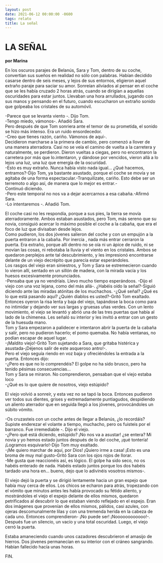 ```yaml
---
layout: post
date: 2021-06-12 00:00:00 -0600
tags: relato
title: La señal
---
```


# LA SEÑAL

**por Marina**

En los oscuros parajes de Belanús, Sara y Tom, dentro de su coche,
convertían sus sueños en realidad no sólo con palabras. Habían decidido
casarse dentro de seis meses, y lejos de sus entornos, eligieron aquel
extraño paraje para saciar su amor. Sonreían aliviados al pensar en el
coche que se les había cruzado 2 horas atrás, cuando se dirigían a
aquellas oscuridades para estar juntos. Llevaban una hora arrullados,
jugando con sus manos y pensando en el futuro, cuando escucharon un
extraño sonido que golpeaba los cristales de su automóvil.

-Parece que se levanta viento -. Dijo Tom.  
-Tengo miedo, vámonos-. Añadió Sara.  
Pero después de que Tom sonriera ante el temor de su prometida, el
sonido se hizo más intenso. Era un ruido ensordecedor.  
-Creo que tienes razón, cariño. Vámonos de aquí-.  
Decidieron marcharse a la primera de cambio, pero comenzó a llover de
una manera aterradora. Casi no se veía el camino de vuelta a la
carretera y naturalmente, se perdieron. Dieron vueltas a ciegas, pero
no encontraron la carretera por más que lo.intentaron, y dándose por
vencidos, vieron allá a lo lejos una luz, una luz que emergía de la
oscuridad.  
-Esto es muy extraño. Nunca había visto nada igual... ¿Qué hacemos,
entramos?-Dijo Tom, ya bastante asustado, porque el coche se movía y
se agitaba de una forma espectacular.-Tranquilízate, cariño. Esto debe
ser un terremoto o algo así, de manera que lo mejor es entrar.-  
Continuó diciendo.  
-Pero este temporal no nos va a dejar acercarnos a esa cabaña.-Afirmó
Sara.  
-Lo intentaremos -. Añadió Tom.

El coche casi no les respondía, porque a sus pies, la tierra se movía
aterradoramente. Ambos estaban asustados, pero Tom, más sereno que su
novia, consiguió acercar lo máximo posible el coche a la cabaña, que
era el foco de luz que divisaban desde lejos.  
Como pudieron, los dos jóvenes salieron del coche y con un empujón a la
puerta entraron a la cabaña. Por inercia , nada más entrar cerraron la
puerta. Era extraño, porque allí dentro no se oía ni un ápice de ruido,
ni se movían las cosas, ni rebotaba la lluvia y el viento en los
cristales. Ambos se quedaron perplejos ante tal descubrimiento, y les
impresionó encontrarse delante de un viejo decrépito que parecía estar
esperándoles.  
Los rasgos del viejo eran siniestros, y Tom y Sara se estremecieron
cuando lo vieron allí, sentado en un sillón de madera, con la mirada
vacía y los huesos excesivamente pronunciados.  
-Pensaba que ya no vendríais. Llevo mucho tiempo esperándoos. -Dijo
el viejo con una voz lejana, como del más allá-. ¿Habéis oído la
señal?-Siguió diciendo ante las miradas atónitas de los muchachos.
-¿Qué señal? ¿Qué es lo que está pasando aquí? ¿Quién diablos es
usted?-Gritó Tom exaltado.  
Entonces oyeron la risa lenta y baja del viejo, tapándose la boca como
para no intimidar y dejando ver sus largas y gruesas uñas verdes. Con
un lento movimiento, el viejo se levantó y abrió una de las tres
puertas que había al lado de la chimenea. Les señaló su interior y les
invitó a entrar con un gesto de la huesuda mano.  
Tom y Sara empezaron a palidecer e intentaron abrir la puerta de la
cabaña y salir, pero no pudieron hacerlo; el pomo quemaba. No había
ventanas, no podían escapar de aquel lugar.  
-¡Maldito viejo!-Gritó Tom sujetando a Sara, que gritaba histérica y
asustada-¡Déjenos salir de este asqueroso antro!-.  
Pero el viejo seguía riendo en voz baja y ofreciéndoles la entrada a la
puerta. Entonces dijo:  
-¿Pero es que no lo comprendéis? El golpe no ha sido brusco, pero ha
tenido pésimas consecuencias...  
Tom y Sara se miraron. No comprendieron, pensaban que el viejo estaba
loco  
-¿Qué es lo que quiere de nosotros, viejo estúpido?

El viejo volvió a sonreír, y esta vez no se tapó la boca. Entonces
pudieron ver todos sus dientes, grises y extremadamente puntiagudos,
despidiendo un aliento aterrador que en seguida llegó a los jóvenes,
provocándoles un súbito vómito.

-Os cruzasteis con un coche antes de llegar a Belanús, ¿lo recordáis?
Supiste enderezar el volante a tiempo, muchacho, pero os fuisteis por
el barranco. Fue irremediable -. Dijo el viejo.  
-¿Pero qué está diciendo, estúpido? ¡No nos va a asustar! ¿se entera?
Mi novia y yo hemos estado juntos después de lo del coche, ¡qué
tontería! ¡Logramos esquivarlo!-Dijo Tom muy exaltado.  
-¡Me quiero marchar de aquí, por Dios! ¡Quiero irme a casa! ¡Esto es
una broma de muy mal gusto-Gritó Sara con los ojos rojos de llorar.  
-Me gusta que reaccionéis así, es lógico. El golpe ha sido seco, no os
habéis enterado de nada. Habéis estado juntos porque los dos habéis
tardado una hora en... bueno, dejo que lo adivinéis vosotros mismos-.

El viejo dejó la puerta y se dirigió lentamente hacia un gran espejo
que había muy cerca de ellos. Los chicos se echaron para atrás,
tropezando con el vómito que minutos antes les había provocado su
fétido aliento, y mostrándoles el viejo el espejo delante de ellos
mismos, quedaron petrificados al descubrir lo que estaban viendo
reflejado en el espejo. Eran dos imágenes que provenían de ellos
mismos, pálidos, casi azules, con ojeras descomunalmente lilas y con
una tremenda herida en la cabeza de cada uno. Entonces comprendieron-
¡No puede ser! ¡Noooooooooooo!-. Después fue un silencio, un vacío y
una total oscuridad. Luego, el viejo cerró la puerta.

Estaba amaneciendo cuando unos cazadores descubrieron el amasijo de
hierros. Dos jóvenes permanecían en su interior con el cráneo
sangrando. Habían fallecido hacía unas horas.

FIN.